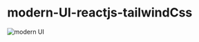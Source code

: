 # modern-UI-reactjs-tailwindCss
![modern UI](https://user-images.githubusercontent.com/95436028/206876185-c512410e-28d8-46a5-8a2c-b304a569149d.png)

